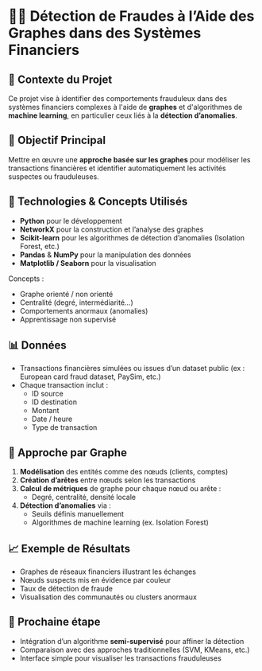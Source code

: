 # 🕵️‍♂️ Détection de Fraudes à l’Aide des Graphes dans des Systèmes Financiers

## 📌 Contexte du Projet

Ce projet vise à identifier des comportements frauduleux dans des systèmes financiers complexes à l'aide de **graphes** et d'algorithmes de **machine learning**, en particulier ceux liés à la **détection d’anomalies**.

## 🎯 Objectif Principal

Mettre en œuvre une **approche basée sur les graphes** pour modéliser les transactions financières et identifier automatiquement les activités suspectes ou frauduleuses.

## 🧠 Technologies & Concepts Utilisés

- **Python** pour le développement  
- **NetworkX** pour la construction et l’analyse des graphes  
- **Scikit-learn** pour les algorithmes de détection d’anomalies (Isolation Forest, etc.)  
- **Pandas** & **NumPy** pour la manipulation des données  
- **Matplotlib / Seaborn** pour la visualisation  

Concepts :
- Graphe orienté / non orienté  
- Centralité (degré, intermédiarité…)  
- Comportements anormaux (anomalies)  
- Apprentissage non supervisé  

## 📊 Données

- Transactions financières simulées ou issues d’un dataset public (ex : European card fraud dataset, PaySim, etc.)
- Chaque transaction inclut :
  - ID source
  - ID destination
  - Montant
  - Date / heure
  - Type de transaction

## 🧩 Approche par Graphe

1. **Modélisation** des entités comme des nœuds (clients, comptes)  
2. **Création d’arêtes** entre nœuds selon les transactions  
3. **Calcul de métriques** de graphe pour chaque nœud ou arête :
   - Degré, centralité, densité locale  
4. **Détection d’anomalies** via :
   - Seuils définis manuellement  
   - Algorithmes de machine learning (ex. Isolation Forest)

## 📈 Exemple de Résultats

- Graphes de réseaux financiers illustrant les échanges  
- Nœuds suspects mis en évidence par couleur  
- Taux de détection de fraude  
- Visualisation des communautés ou clusters anormaux  

## 🔮 Prochaine étape

- Intégration d’un algorithme **semi-supervisé** pour affiner la détection  
- Comparaison avec des approches traditionnelles (SVM, KMeans, etc.)  
- Interface simple pour visualiser les transactions frauduleuses  

